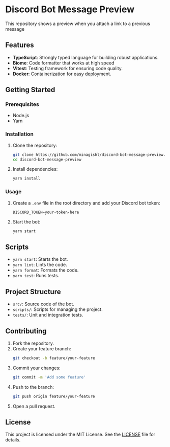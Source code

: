 # Discord Bot Message Preview

This repository shows a preview when you attach a link to a previous message

## Features

- **TypeScript**: Strongly typed language for building robust applications.
- **Biome**: Code formatter that works at high speed
- **Vitest**: Testing framework for ensuring code quality.
- **Docker**: Containerization for easy deployment.

## Getting Started

### Prerequisites

- Node.js
- Yarn

### Installation

1. Clone the repository:

   ```sh
   git clone https://github.com/minagishl/discord-bot-message-preview.git
   cd discord-bot-message-preview
   ```

2. Install dependencies:
   ```sh
   yarn install
   ```

### Usage

1. Create a `.env` file in the root directory and add your Discord bot token:

   ```env
   DISCORD_TOKEN=your-token-here
   ```

2. Start the bot:
   ```sh
   yarn start
   ```

## Scripts

- `yarn start`: Starts the bot.
- `yarn lint`: Lints the code.
- `yarn format`: Formats the code.
- `yarn test`: Runs tests.

## Project Structure

- `src/`: Source code of the bot.
- `scripts/`: Scripts for managing the project.
- `tests/`: Unit and integration tests.

## Contributing

1. Fork the repository.
2. Create your feature branch:
   ```sh
   git checkout -b feature/your-feature
   ```
3. Commit your changes:
   ```sh
   git commit -m 'Add some feature'
   ```
4. Push to the branch:
   ```sh
   git push origin feature/your-feature
   ```
5. Open a pull request.

## License

This project is licensed under the MIT License. See the [LICENSE](./LICENSE) file for details.
